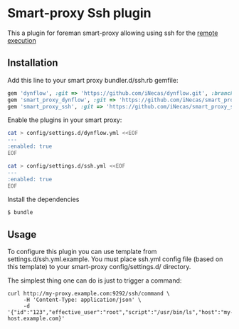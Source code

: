 # Smart-proxy Ssh plugin 

This a plugin for foreman smart-proxy allowing using ssh for the
[remote execution](http://theforeman.github.io/foreman_remote_execution/)

## Installation

Add this line to your smart proxy bundler.d/ssh.rb gemfile:

```ruby
gem 'dynflow', :git => 'https://github.com/iNecas/dynflow.git', :branch => 'multi-executor-refactor'
gem 'smart_proxy_dynflow', :git => 'https://github.com/iNecas/smart_proxy_dynflow.git'
gem 'smart_proxy_ssh', :git => 'https://github.com/iNecas/smart_proxy_ssh.git'
```

Enable the plugins in your smart proxy:

```bash
cat > config/settings.d/dynflow.yml <<EOF
---
:enabled: true
EOF

cat > config/settings.d/ssh.yml <<EOF
---
:enabled: true
EOF
```

Install the dependencies

    $ bundle

## Usage

To configure this plugin you can use template from settings.d/ssh.yml.example.
You must place ssh.yml config file (based on this template) to your 
smart-proxy config/settings.d/ directory.

The simplest thing one can do is just to trigger a command:

```
curl http://my-proxy.example.com:9292/ssh/command \
     -H 'Content-Type: application/json' \
     -d '{"id":"123","effective_user":"root","script":"/usr/bin/ls","host":"my-host.example.com}'
```
